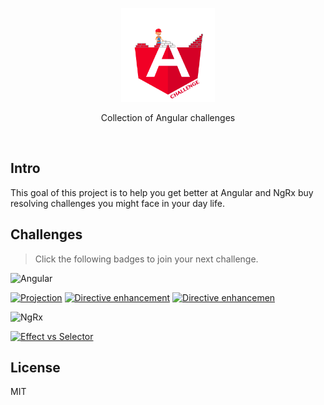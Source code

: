<p align='center'>
  <img src='./logo/angular-challenge.png' height="150px"/>
</p>

<p align='center'>Collection of Angular challenges</p>

<br>

## Intro

This goal of this project is to help you get better at Angular and NgRx buy resolving challenges you might face in your day life.

## Challenges

> Click the following badges to join your next challenge.

<img src="https://img.shields.io/badge/Angular--red?logo=angular" alt="Angular"/>

<a href="./apps/projection/README.md"><img src="https://img.shields.io/badge/1-Projection-red" alt="Projection"/></a>
<a href="./apps/ngfor-enhancement/README.md"><img src="https://img.shields.io/badge/3-Directive enhancement-red" alt="Directive enhancement"/></a>
<a href="./apps/context-outlet-type/README.md"><img src="https://img.shields.io/badge/4-ContextOutlet Typed-red" alt="Directive enhancemen"/></a>

<img src="https://img.shields.io/badge/NgRx--blueviolet" alt="NgRx"/>

<a href="./apps/ngrx-1/README.md"><img src="https://img.shields.io/badge/2-Effect vs Selector-blueviolet" alt="Effect vs Selector"/></a>

## License

MIT
